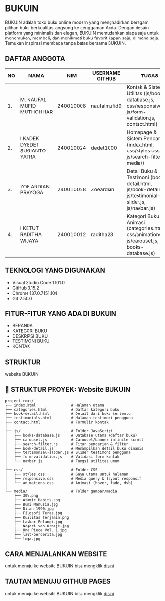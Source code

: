 # BUKUIN
BUKUIN adalah toko buku online modern yang menghadirkan beragam pilihan buku berkualitas langsung ke genggaman Anda. Dengan desain platform yang minimalis dan elegan, BUKUIN memudahkan siapa saja untuk menemukan, membeli, dan menikmati buku favorit kapan saja, di mana saja. Temukan inspirasi membaca tanpa batas bersama BUKUIN.

## DAFTAR ANGGOTA
| NO | NAMA                        | NIM       | USERNAME GITHUB | TUGAS |
|----|-----------------------------|-----------|-----------------|-------|
|1.| M. NAUFAL MUFID MUTHOHHAR     | 240010008 | naufalmufid9    | Kontak & Sistem Utilitas (js/books-database.js, css/responsive.css, js/form-validation.js, contact.html( |
|2.| I KADEK DYEDET SUGIANTO YATRA | 240010024 | dedet1000       | Homepage & Sistem Pencarian (index.html, css/styles.css, js/search-filter.js, media/)                       |
|3.| ZOE ARDIAN PRAYOGA            | 240010028 | Zoeardian       | Detail Buku & Testimoni (book-detail.html, js/book-detail.js, js/testimonial-slider.js, js/navbar.js)   |
|4.| I KETUT RADITHA WIJAYA        | 240010012 | raditha23       | Kategori Buku & Animasi (categories.html, css/animations.css, js/carousel.js, books-database.js)        |

## TEKNOLOGI YANG DIGUNAKAN
- Visual Studio Code 1.101.0
- GitHub 3.15.2
- Chrome 137.0.7151.104
- Git 2.50.0

## FITUR-FITUR YANG ADA DI BUKUIN
- BERANDA
- KATEGORI BUKU
- DESKRIPSI BUKU
- TESTIMONI BUKU
- KONTAK

## STRUKTUR
website BUKUIN

## 📁 STRUKTUR PROYEK: Website **BUKUIN**

```
project-root/
├── index.html                # Halaman utama
├── categories.html           # Daftar kategori buku
├── book-detail.html          # Detail dari buku tertentu
├── testimonials.html         # Halaman testimoni pengguna
├── contact.html              # Formulir kontak
│
├── js/                       # Folder JavaScript
│   ├── books-database.js     # Database utama (daftar buku)
│   ├── carousel.js           # Carousel/banner infinite scroll
│   ├── search-filter.js      # Fitur pencarian & filter
│   ├── book-detail.js        # Menampilkan detail buku dinamis
│   ├── testimonial-slider.js # Slider testimoni pengguna
│   ├── form-validation.js    # Validasi form kontak
│   └── navbar.js             # Fungsi utilitas umum
│
├── css/                      # Folder CSS
│   ├── styles.css            # Gaya utama untuk halaman
│   ├── responsive.css        # Media query & layout responsif
│   └── animations.css        # Animasi (hover, fade, dsb)
│
└── media/                    # Folder gambar/media
    ├── 30%.png
    ├── Atomic Habits.jpg
    ├── Bumi Manusia.jpg
    ├── Dilan 1990.jpg
    ├── Filosofi Teras.jpg
    ├── Kualitas Terjamin.png
    ├── Laskar Pelangi.jpg
    ├── Negeri van Oranje.jpg
    ├── One Piece Vol. 1.jpg
    ├── laut-bercerita.jpg
    └── loga.jpg
```
## CARA MENJALANKAN WEBSITE 
untuk menuju ke website BUKUIN bisa mengklik [disini](https://naufalmufid9.github.io/PROJEK-TOKO-BUKU-ONLINE/)

## TAUTAN MENUJU GITHUB PAGES
untuk menuju ke website BUKUIN bisa mengklik [disini](https://github.com/naufalmufid9/PROJEK-TOKO-BUKU-ONLINE.git)
